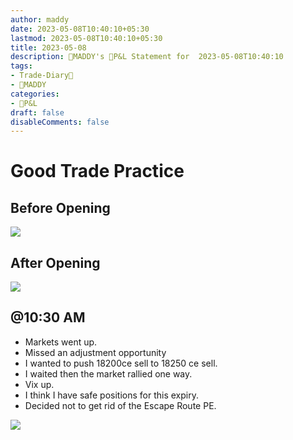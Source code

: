 ```yaml
---
author: maddy
date: 2023-05-08T10:40:10+05:30
lastmod: 2023-05-08T10:40:10+05:30
title: 2023-05-08
description: 🧔MADDY's 💸P&L Statement for  2023-05-08T10:40:10 
tags:
- Trade-Diary📗
- 🧔MADDY
categories: 
- 💸P&L
draft: false
disableComments: false
---
```

# Good Trade Practice

## Before Opening

![](https://i.imgur.com/i4vwuh4.png)

## After Opening

![](https://i.imgur.com/QZWHmeA.png)


## @10:30 AM

- Markets went up.
- Missed an adjustment opportunity
- I wanted to push 18200ce sell to 18250 ce sell.
- I waited then the market rallied one way.
- Vix up.
- I think I have safe positions for this expiry.
- Decided not to get rid of the Escape Route PE.

![](https://i.imgur.com/FuiICrH.png)
